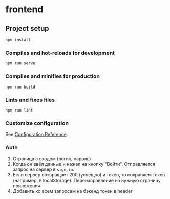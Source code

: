# frontend

## Project setup

```
npm install
```

### Compiles and hot-reloads for development

```
npm run serve
```

### Compiles and minifies for production

```
npm run build
```

### Lints and fixes files

```
npm run lint
```

### Customize configuration

See [Configuration Reference](https://cli.vuejs.org/config/).

### Auth

1. Страница с входом (логин, пароль)
2. Когда он ввёл данные и нажал на кнопку "Войти". Отправляется запрос на сервер в `sign_in`.
3. Если сервер возвращает 200 (успещно) и токен, то сохраняем токен (например, в localStorage). Перенаправление на нужную страницу приложения
4. Добавить ко всем запросам на бэкенд токен в header
